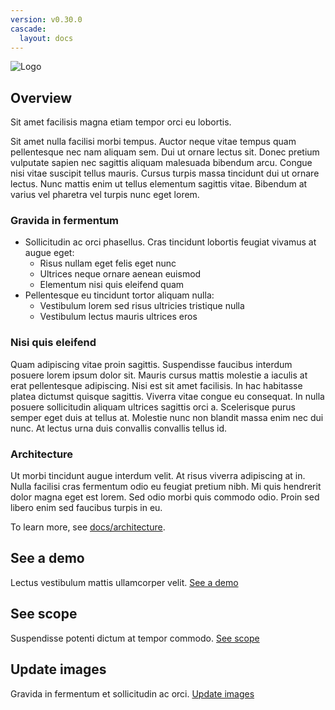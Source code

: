 ```yaml
---
version: v0.30.0
cascade:
  layout: docs
---
```


![Logo](/docs/img/placeholder-750x250.png)

## Overview

Sit amet facilisis magna etiam tempor orci eu lobortis. 

Sit amet nulla facilisi morbi tempus. Auctor neque vitae tempus quam pellentesque 
nec nam aliquam sem. Dui ut ornare lectus sit. Donec pretium vulputate 
sapien nec sagittis aliquam malesuada bibendum arcu. Congue nisi vitae 
suscipit tellus mauris. Cursus turpis massa tincidunt dui ut ornare lectus. 
Nunc mattis enim ut tellus elementum sagittis vitae. Bibendum at varius 
vel pharetra vel turpis nunc eget lorem.

### Gravida in fermentum

* Sollicitudin ac orci phasellus. Cras tincidunt lobortis feugiat vivamus at augue eget: 
  * Risus nullam eget felis eget nunc
  * Ultrices neque ornare aenean euismod
  * Elementum nisi quis eleifend quam 
* Pellentesque eu tincidunt tortor aliquam nulla:
  * Vestibulum lorem sed risus ultricies tristique nulla
  * Vestibulum lectus mauris ultrices eros

### Nisi quis eleifend 

Quam adipiscing vitae proin sagittis. Suspendisse faucibus interdum posuere lorem ipsum dolor sit. Mauris cursus mattis molestie a iaculis at erat pellentesque adipiscing. Nisi est sit amet facilisis. In hac habitasse platea dictumst quisque sagittis. Viverra vitae congue eu consequat. In nulla posuere sollicitudin aliquam ultrices sagittis orci a. Scelerisque purus semper eget duis at tellus at. Molestie nunc non blandit massa enim nec dui nunc. At lectus urna duis convallis convallis tellus id.

### Architecture

Ut morbi tincidunt augue interdum velit. At risus viverra adipiscing at in. 
Nulla facilisi cras fermentum odio eu feugiat pretium nibh. Mi quis hendrerit 
dolor magna eget est lorem. Sed odio morbi quis commodo odio. Proin sed libero 
enim sed faucibus turpis in eu.

To learn more, see [docs/architecture](/docs/architecture).


## See a demo

Lectus vestibulum mattis ullamcorper velit. [See a demo](/docs/demo/)


## See scope

Suspendisse potenti dictum at tempor commodo. [See scope](/docs/scope/)

## Update images

Gravida in fermentum et sollicitudin ac orci. [Update images](/docs/img/)

